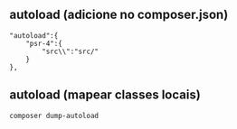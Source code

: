 ## autoload (adicione no composer.json)

```
"autoload":{
	"psr-4":{
		"src\\":"src/"
	}
},
```

## autoload (mapear classes locais)

```
composer dump-autoload
```

